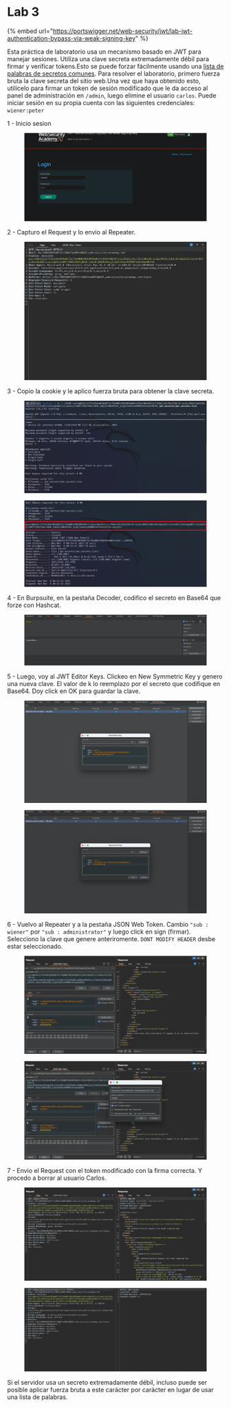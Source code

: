 # Lab 3

{% embed url="https://portswigger.net/web-security/jwt/lab-jwt-authentication-bypass-via-weak-signing-key" %}

Esta práctica de laboratorio usa un mecanismo basado en JWT para manejar sesiones. Utiliza una clave secreta extremadamente débil para firmar y verificar tokens.Esto se puede forzar fácilmente usando una [lista de palabras de secretos comunes](https://github.com/wallarm/jwt-secrets/blob/master/jwt.secrets.list). Para resolver el laboratorio, primero fuerza bruta la clave secreta del sitio web.Una vez que haya obtenido esto, utilícelo para firmar un token de sesión modificado que le da acceso al panel de administración en `/admin`, luego elimine el usuario `carlos`. Puede iniciar sesión en su propia cuenta con las siguientes credenciales: `wiener:peter`&#x20;

1 - Inicio sesion

<figure><img src="../../../.gitbook/assets/1 (31).png" alt=""><figcaption></figcaption></figure>

2 - Capturo el Request y lo envio al Repeater.

<figure><img src="../../../.gitbook/assets/1 (12).png" alt=""><figcaption></figcaption></figure>

3 - Copio la cookie y le aplico fuerza bruta para obtener la clave secreta.

<figure><img src="../../../.gitbook/assets/1 (14).png" alt=""><figcaption></figcaption></figure>

<figure><img src="../../../.gitbook/assets/1 (16).png" alt=""><figcaption></figcaption></figure>

4 - En Burpsuite, en la pestaña Decoder, codifico el secreto en Base64 que forze con Hashcat.

<figure><img src="../../../.gitbook/assets/1 (10).png" alt=""><figcaption></figcaption></figure>

5 - Luego, voy al JWT Editor Keys. Clickeo en New Symmetric Key y genero una nueva clave. El valor de k lo reemplazo por el secreto que codifique en Base64. Doy click en OK para guardar la clave.

<figure><img src="../../../.gitbook/assets/1 (24).png" alt=""><figcaption></figcaption></figure>

<figure><img src="../../../.gitbook/assets/1.png" alt=""><figcaption></figcaption></figure>

6 - Vuelvo al Repeater y a la pestaña JSON Web Token. Cambio `"sub : wiener"` por `"sub : administrator"` y luego click en sign (firmar). Selecciono la clave que genere anteriromente. `DONT MODIFY HEADER` desbe estar seleccionado.

<figure><img src="../../../.gitbook/assets/1 (21).png" alt=""><figcaption></figcaption></figure>

<figure><img src="../../../.gitbook/assets/1 (15).png" alt=""><figcaption></figcaption></figure>

7 - Envio el Request con el token modificado con la firma correcta. Y procedo a borrar al usuario Carlos.

<figure><img src="../../../.gitbook/assets/1 (25).png" alt=""><figcaption></figcaption></figure>

<figure><img src="../../../.gitbook/assets/1 (26).png" alt=""><figcaption></figcaption></figure>

Si el servidor usa un secreto extremadamente débil, incluso puede ser posible aplicar fuerza bruta a este carácter por carácter en lugar de usar una lista de palabras.
